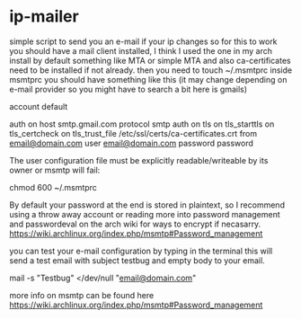 # ip-mailer
simple script to send you an e-mail if your ip changes
so for this to work you should have a mail client installed, I think I used the one in my arch install by default something like MTA or simple MTA and also ca-certificates need to be installed if not already.
then you need to touch ~/.msmtprc 
inside msmtprc you should have something like this (it may change depending on e-mail provider so you might have to search a bit here is gmails)


account default

auth on
host smtp.gmail.com
protocol smtp
auth on
tls on
tls_starttls on
tls_certcheck on
tls_trust_file /etc/ssl/certs/ca-certificates.crt
from email@domain.com
user email@domain.com
password password



The user configuration file must be explicitly readable/writeable by its owner or msmtp will fail:

chmod 600 ~/.msmtprc

By default your password at the end is stored in plaintext, so I recommend using a throw away account or reading more into password management and passwordeval on the arch wiki for ways to encrypt if necasarry.
https://wiki.archlinux.org/index.php/msmtp#Password_management

you can test your e-mail configuration by typing in the terminal
this will send a test email with subject testbug and empty body to your email.

mail -s "Testbug" </dev/null "email@domain.com" 


more info on msmtp can be found here
https://wiki.archlinux.org/index.php/msmtp#Password_management
